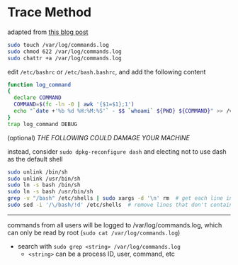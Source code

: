 # Trace Method
adapted from [this blog post](https://medium.com/@truvis.thornton/commandline-auditing-using-different-tools-to-security-your-linux-server-and-environments-2fcd361142ef)
```sh
sudo touch /var/log/commands.log
sudo chmod 622 /var/log/commands.log
sudo chattr +a /var/log/commands.log
```
edit `/etc/bashrc` or `/etc/bash.bashrc`, and add the following content
```sh
function log_command
{
  declare COMMAND
  COMMAND=$(fc -ln -0 | awk '{$1=$1};1')
  echo "`date +'%b %d %H:%M:%S'` - $$ `whoami` ${PWD} ${COMMAND}" >> /var/log/commands.log
}
trap log_command DEBUG
```
(optional) *THE FOLLOWING COULD DAMAGE YOUR MACHINE*

instead, consider `sudo dpkg-reconfigure dash` and electing not to use dash as the default shell
```sh
sudo unlink /bin/sh
sudo unlink /usr/bin/sh
sudo ln -s bash /bin/sh
sudo ln -s bash /usr/bin/sh
grep -v "/bash" /etc/shells | sudo xargs -d '\n' rm  # get each line in /etc/shells that doesn't contain "/bash", then remove those files
sudo sed -i '/\/bash/!d' /etc/shells  # remove lines that don't contain "/bash" from /etc/shells
```
---
commands from all users will be logged to /var/log/commands.log, which can only be read by root (`sudo cat /var/log/commands.log`)
- search with `sudo grep <string> /var/log/commands.log`
  - `<string>` can be a process ID, user, command, etc
